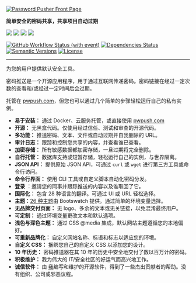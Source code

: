 [![Password Pusher Front Page](https://pwpush.fra1.cdn.digitaloceanspaces.com/branding/logos/horizontal-logo-small.png)](https://pwpush.com/)

**简单安全的密码共享，共享项目自动过期**

[![](https://badgen.net/twitter/follow/pwpush)](https://twitter.com/pwpush) ![](https://badgen.net/github/stars/pglombardo/PasswordPusher) [![](https://badgen.net/uptime-robot/month/m789048867-17b5770ccd78208645662f1f)](https://stats.uptimerobot.com/6xJjNtPr93) [![](https://badgen.net/docker/pulls/pglombardo/pwpush-ephemeral)](https://hub.docker.com/repositories)

[![GitHub Workflow Status (with event)](https://img.shields.io/github/actions/workflow/status/pglombardo/PasswordPusher/ruby-tests.yml)](https://github.com/pglombardo/PasswordPusher/actions/workflows/ruby-tests.yml) [![Dependencies Status](https://img.shields.io/badge/dependencies-up%20to%20date-brightgreen.svg)](https://github.com/pglombardo/pwpush-cli/pulls?utf8=%E2%9C%93&q=is%3Apr%20author%3Aapp%2Fdependabot) [![Semantic Versions](https://img.shields.io/badge/%20%20%F0%9F%93%A6%F0%9F%9A%80-semantic--versions-e10079.svg)](https://github.com/pglombardo/pwpush-cli/releases) [![License](https://img.shields.io/github/license/pglombardo/PasswordPusher)](https://github.com/pglombardo/pwpush/blob/master/LICENSE)

* * *

为您的用户提供默认安全工具。

密码推送是一个开源应用程序，用于通过互联网传递密码。密码链接在经过一定次数的查看和/或经过一定时间后会过期。

托管在 [pwpush.com](https://pwpush.com)，但您也可以通过几个简单的步骤轻松运行自己的私有实例。

*   **易于安装：** 通过 Docker、云服务托管，或直接使用 [pwpush.com](https://pwpush.com)
*   **开源：** 无黑盒代码。仅使用经过信任、测试和审查的开源代码。
*   **多功能：** 推送密码、文本、文件或自动过期并自我删除的 URL。
*   **审计日志：** 跟踪和控制您共享的内容，并查看谁已查看。
*   **加密存储：** 所有敏感数据都加密存储，一旦过期将完全删除。
*   **自行托管：** 数据库支持或短暂存储，轻松运行自己的实例，与世界隔离。
*   **JSON API：** 提供原始 JSON API，可通过 `curl` 或 `wget` 进行第三方工具或命令行访问。
*   **命令行界面：** 使用 CLI 工具或自定义脚本自动化密码分发。
*   **登录** ：邀请您的同事并跟踪推送的内容以及谁取回了它。
*   **国际化：** 包含 28 种语言的翻译。可通过 UI 或 URL 轻松选择。
*   **主题：**[26 种主题](https://github.com/pglombardo/PasswordPusher/blob/master/Themes.md)由 Bootswatch 提供。通过简单的环境变量选择。
*   **无品牌交付页面：** 无 logo、多余的文本或无关链接，以免混淆最终用户。
*   **可定制：** 通过环境变量更改文本和默认选项。
*   **浅色与深色主题：** 通过 CSS @media 集成，默认网站主题遵循您的本地偏好。
*   **可重新品牌化：** 自定义网站名称、标语和标志以适应您的环境。
*   **自定义 CSS：** 捆绑您自己的自定义 CSS 以添加您的设计。
*   **10 年历史：** 密码推送器在其 10 年的历史中安全地交付了数以百万计的密码。
*   **积极维护：** 我为伟大的 IT/安全社区的好运气而高兴地工作。
*   **诚信软件：** 由 [我](https://github.com/pglombardo)编写和维护的开源软件，得到了一些杰出贡献者的帮助。没有组织、公司或邪恶议程。